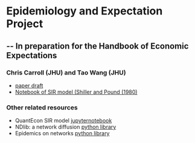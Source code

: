 # Epidemiology and Expectation Project
## -- In preparation for the Handbook of Economic Expectations
### Chris Carroll (JHU) and Tao Wang (JHU)

- [paper draft](https://github.com/llorracc/EpiExp/blob/master/draft/chapter/Book.pdf)
- [Notebook of SIR model (Shiller and Pound (1980)](https://github.com/llorracc/EpiExp/blob/master/SIR_Ndlib.ipynb)


### Other related resources
  
 - QuantEcon SIR model [jupyternotebook](https://python.quantecon.org/sir_model.html)
 - NDlib: a network diffusion [python library](https://ndlib.readthedocs.io/en/latest/overview.html)
 - Epidemics on networks [python library](https://epidemicsonnetworks.readthedocs.io/en/latest/index.html)
